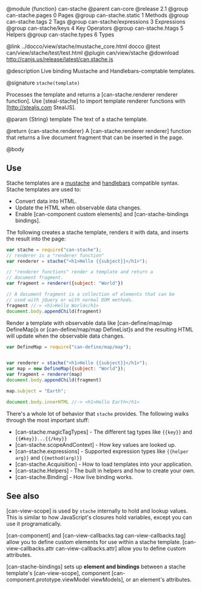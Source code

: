 @module {function} can-stache
@parent can-core
@release 2.1
@group can-stache.pages 0 Pages
@group can-stache.static 1 Methods
@group can-stache.tags 2 Tags
@group can-stache/expressions 3 Expressions
@group can-stache/keys 4 Key Operators
@group can-stache.htags 5 Helpers
@group can-stache.types 6 Types

@link ../docco/view/stache/mustache_core.html docco
@test can/view/stache/test/test.html
@plugin can/view/stache
@download http://canjs.us/release/latest/can.stache.js


@description Live binding Mustache and Handlebars-comptable templates.

@signature `stache(template)`

Processes the template and returns a [can-stache.renderer renderer function].
Use [steal-stache] to import template renderer functions with [http://stealjs.com StealJS].

@param {String} template The text of a stache template.

@return {can-stache.renderer} A [can-stache.renderer renderer] function that returns a live document fragment
that can be inserted in the page.

@body

## Use

Stache templates are a [mustache](https://mustache.github.io/mustache.5.html) and [handlebars](http://handlebarsjs.com/) compatible
syntax.  Stache templates are used to:

- Convert data into HTML.
- Update the HTML when observable data changes.
- Enable [can-component custom elements] and [can-stache-bindings bindings].

The following
creates a stache template, renders it with data, and inserts
the result into the page:

```js
var stache = require("can-stache");
// renderer is a "renderer function"
var renderer = stache("<h1>Hello {{subject}}</h1>");

// "renderer functions" render a template and return a
// document fragment.
var fragment = renderer({subject: "World"})

// A document fragment is a collection of elements that can be
// used with jQuery or with normal DOM methods.
fragment //-> <h1>Hello World</h1>
document.body.appendChild(fragment)
```

Render a template with observable data like [can-define/map/map DefineMap]s or [can-define/map/map DefineList]s and the
resulting HTML will update when the observable data changes.

```js
var DefineMap = require("can-define/map/map");


var renderer = stache("<h1>Hello {{subject}}</h1>");
var map = new DefineMap({subject: "World"});
var fragment = renderer(map)
document.body.appendChild(fragment)

map.subject = "Earth";

document.body.innerHTML //-> <h1>Hello Earth</h1>
```

There's a whole lot of behavior that `stache` provides.  The following walks through
the most important stuff:

- [can-stache.magicTagTypes] - The different tag types like `{{key}}` and `{{#key}}...{{/key}}`
- [can-stache.scopeAndContext] - How key values are looked up.
- [can-stache.expressions] - Supported expression types like `{{helper arg}}` and `{{method(arg)}}`
- [can-stache.Acquisition] - How to load templates into your application.
- [can-stache.Helpers] - The built in helpers and how to create your own.
- [can-stache.Binding] - How live binding works.

## See also

[can-view-scope] is used by `stache` internally to hold and lookup values.  This is similar to
how JavaScript's closures hold variables, except you can use it programatically.

[can-component] and [can-view-callbacks.tag can-view-callbacks.tag] allow you to define custom
elements for use within a stache template.  [can-view-callbacks.attr can-view-callbacks.attr] allow
you to define custom attributes.

[can-stache-bindings] sets up __element and bindings__ between a stache template's [can-view-scope],
component [can-component.prototype.viewModel viewModels], or an element's attributes.
